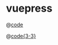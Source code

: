 # vuepress

<!-- 配置vuepress2 -->
@[code](../.vuepress/config.ts)

<!-- vue3监听组件mounted和updated事件 -->
@[code{3-3}](../.vuepress/components/cc-doc-content.vue)
